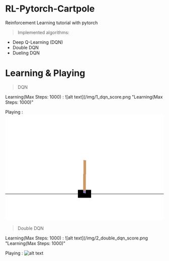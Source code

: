 # RL-Pytorch-Cartpole
Reinforcement Learning tutorial with pytorch

> Implemented algorithms:

* Deep Q-Learning (DQN)
* Double DQN
* Dueling DQN

# Learning & Playing

> DQN

Learning(Max Steps: 1000) :
![alt text](/img/1_dqn_score.png "Learning(Max Steps: 1000)"

Playing :
![alt text](/img/1_dqn_play.gif "Playing")

> Double DQN

Learning(Max Steps: 1000) :
![alt text](/img/2_double_dqn_score.png "Learning(Max Steps: 1000)"

Playing :
![alt text](/img/2_double_dqn_play.gif "Playing")
